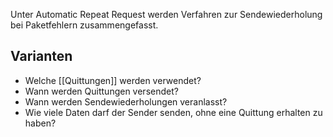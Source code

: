 Unter Automatic Repeat Request werden Verfahren zur Sendewiederholung bei Paketfehlern zusammengefasst.

## Varianten
- Welche [[Quittungen]] werden verwendet?
- Wann werden Quittungen versendet?
- Wann werden Sendewiederholungen veranlasst?
- Wie viele Daten darf der Sender senden, ohne eine Quittung erhalten zu haben?